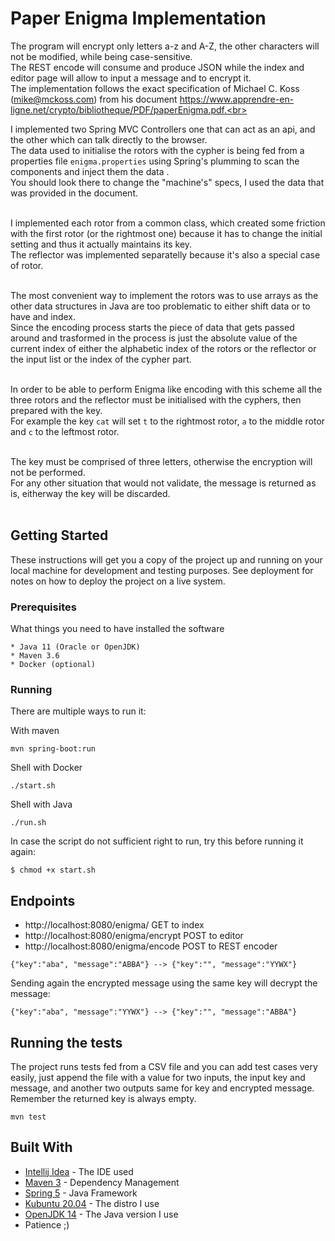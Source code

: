 # Paper Enigma Implementation

The program will encrypt only letters a-z and A-Z, the other characters will not be modified, while being case-sensitive.<br>
The REST encode will consume and produce JSON while the index and editor page will allow to input a message and to encrypt it.<br>
The implementation follows the exact specification of Michael C. Koss (mike@mckoss.com) from his document https://www.apprendre-en-ligne.net/crypto/bibliotheque/PDF/paperEnigma.pdf.<br><br>

I implemented two Spring MVC Controllers one that can act as an api, and the other which can talk directly to the browser.<br>
The data used to initialise the rotors with the cypher is being fed from a properties file `enigma.properties` using Spring's plumming to scan the components and inject them the data .<br>
You should look there to change the "machine's" specs, I used the data that was provided in the document.<br><br>

I implemented each rotor from a common class, which created some friction with the first rotor (or the rightmost one) because it has to change the initial setting and thus it actually maintains its key.<br>
The reflector was implemented separatelly because it's also a special case of rotor.<br><br>

The most convenient way to implement the rotors was to use arrays as the other data structures in Java are too problematic to either shift data or to have and index.<br>
Since the encoding process starts the piece of data that gets passed around and trasformed in the process is just the absolute value of the current index of either the alphabetic index of the rotors or the reflector or the input list or the index of the cypher part.<br><br>

In order to be able to perform Enigma like encoding with this scheme all the three rotors and the reflector must be initialised with the cyphers, then prepared with the key.<br>
For example the key `cat` will set `t` to the rightmost rotor, `a` to the middle rotor and `c` to the leftmost rotor.<br><br>

The key must be comprised of three letters, otherwise the encryption will not be performed.<br>
For any other situation that would not validate, the message is returned as is, eitherway the key will be discarded.<br><br>


## Getting Started

These instructions will get you a copy of the project up and running on your local machine for development and testing purposes. See deployment for notes on how to deploy the project on a live system.

### Prerequisites

What things you need to have installed the software

```
* Java 11 (Oracle or OpenJDK)
* Maven 3.6
* Docker (optional)
```

### Running

There are multiple ways to run it:

With maven

```
mvn spring-boot:run
```

Shell with Docker

```
./start.sh
```

Shell with Java

```
./run.sh
```

In case the script do not sufficient right to run, try this before running it again:

```
$ chmod +x start.sh
```

## Endpoints

* http://localhost:8080/enigma/         GET to index
* http://localhost:8080/enigma/encrypt  POST to editor
* http://localhost:8080/enigma/encode   POST to REST encoder

```
{"key":"aba", "message":"ABBA"} --> {"key":"", "message":"YYWX"}
```
Sending again the encrypted message using the same key will decrypt the message:
```
{"key":"aba", "message":"YYWX"} --> {"key":"", "message":"ABBA"}
```

## Running the tests

The project runs tests fed from a CSV file and you can add test cases very easily, just append the file with a value for two inputs, the input key and message, and another two outputs same for key and encrypted message.<br>
Remember the returned key is always empty.

```
mvn test
```

## Built With

* [Intellij Idea](http://www.jetbrains.com/) - The IDE used
* [Maven 3](https://maven.apache.org/) - Dependency Management
* [Spring 5](https://spring.io/) - Java Framework
* [Kubuntu 20.04](http://kubuntu.com) - The distro I use
* [OpenJDK 14](https://openjdk.java.net/) - The Java version I use
* Patience ;)

